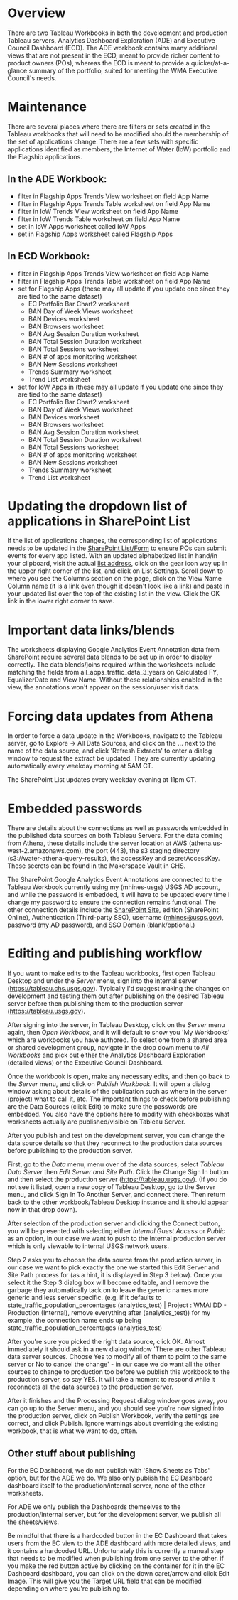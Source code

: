 # Overview

There are two Tableau Workbooks in both the development and production Tableau servers, Analytics Dashboard Exploration (ADE) and Executive Council Dashboard (ECD). The ADE workbook contains many additional views that are not present in the ECD, meant to provide richer content to product owners (POs), whereas the ECD is meant to provide a quicker/at-a-glance summary of the portfolio, suited for meeting the WMA Executive Council's needs.

# Maintenance

There are several places where there are filters or sets created in the Tableau workbooks that will need to be modified should the membership of the set of applications change. There are a few sets with specific applications identified as members, the Internet of Water (IoW) portfolio and the Flagship applications.

## In the ADE Workbook:

- filter in Flagship Apps Trends View worksheet on field App Name
- filter in Flagship Apps Trends Table worksheet on field App Name
- filter in IoW Trends View worksheet on field App Name
- filter in IoW Trends Table worksheet on field App Name
- set in IoW Apps worksheet called IoW Apps
- set in Flagship Apps worksheet called Flagship Apps

## In ECD Workbook:

- filter in Flagship Apps Trends View worksheet on field App Name
- filter in Flagship Apps Trends Table worksheet on field App Name
- set for Flagship Apps (these may all update if you update one since they are tied to the same dataset)
  - EC Portfolio Bar Chart2 worksheet
  - BAN Day of Week Views worksheet
  - BAN Devices worksheet
  - BAN Browsers worksheet
  - BAN Avg Session Duration worksheet
  - BAN Total Session Duration worksheet
  - BAN Total Sessions worksheet
  - BAN # of apps monitoring worksheet
  - BAN New Sessions worksheet
  - Trends Summary worksheet
  - Trend List worksheet
- set for IoW Apps in (these may all update if you update one since they are tied to the same dataset)
  - EC Portfolio Bar Chart2 worksheet
  - BAN Day of Week Views worksheet
  - BAN Devices worksheet
  - BAN Browsers worksheet
  - BAN Avg Session Duration worksheet
  - BAN Total Session Duration worksheet
  - BAN Total Sessions worksheet
  - BAN # of apps monitoring worksheet
  - BAN New Sessions worksheet
  - Trends Summary worksheet
  - Trend List worksheet

# Updating the dropdown list of applications in SharePoint List

If the list of applications changes, the corresponding list of applications needs to be updated in the [SharePoint List/Form](https://doimspp.sharepoint.com/sites/USGSWaterMissionArea/SitePages/Google-Analytics-Event-Annotations---Entry-Form.aspx) to ensure POs can submit events for every app listed. With an updated alphabetized list in hand/in your clipboard, visit the actual [list address](https://doimspp.sharepoint.com/sites/USGSWaterMissionArea/Lists/Google%20Analytics%20Event%20Annotations/AllItems.aspx), click on the gear icon way up in the upper right corner of the list, and click on List Settings. Scroll down to where you see the Columns section on the page, click on the View Name Column name (it is a link even though it doesn't look like a link) and paste in your updated list over the top of the existing list in the view. Click the OK link in the lower right corner to save.

# Important data links/blends

The worksheets displaying Google Analytics Event Annotation data from SharePoint require several data blends to be set up in order to display correctly. The data blends/joins required within the worksheets include matching the fields from all_apps_traffic_data_3_years on Calculated FY, EqualizerDate and View Name. Without these relationships enabled in the view, the annotations won't appear on the session/user visit data.

# Forcing data updates from Athena

In order to force a data update in the Workbooks, navigate to the Tableau server, go to Explore -> All Data Sources, and click on the ... next to the name of the data source, and click 'Refresh Extracts' to enter a dialog window to request the extract be updated. They are currently updating automatically every weekday morning at 5AM CT.

The SharePoint List updates every weekday evening at 11pm CT.

# Embedded passwords

There are details about the connections as well as passwords embedded in the published data sources on both Tableau Servers. For the data coming from Athena, these details include the server location at AWS (athena.us-west-2.amazonaws.com), the port (443), the s3 staging directory (s3://water-athena-query-results), the accessKey and secretAccessKey. These secrets can be found in the Makerspace Vault in CHS.

The SharePoint Google Analytics Event Annotations are connected to the Tableau Workbook currently using my (mhines-usgs) USGS AD account, and while the password is embedded, it will have to be updated every time I change my password to ensure the connection remains functional. The other connection details include the [SharePoint Site](https://doimspp.sharepoint.com/sites/gs-wma-iidd-makerspace), edition (SharePoint Online), Authentication (Third-party SSO), username (mhines@usgs.gov), password (my AD password), and SSO Domain (blank/optional.)

# Editing and publishing workflow

If you want to make edits to the Tableau workbooks, first open Tableau Desktop and under the *Server* menu, sign into the internal server (https://tableau.chs.usgs.gov). Typically I'd suggest making the changes on development and testing them out after publishing on the desired Tableau server before then publishing them to the production server (https://tableau.usgs.gov).

After signing into the server, in Tableau Desktop, click on the *Server* menu again, then *Open Workbook*, and it will default to show you 'My Workbooks' which are workbooks you have authored. To select one from a shared area or shared development group, navigate in the drop down menu to *All Workbooks* and pick out either the Analytics Dashboard Exploration (detailed views) or the Executive Council Dashboard.

Once the workbook is open, make any necessary edits, and then go back to the *Server* menu, and click on *Publish Workbook*. It will open a dialog window asking about details of the publication such as where in the server (project) what to call it, etc. The important things to check before publishing are the Data Sources (click Edit) to make sure the passwords are embedded. You also have the options here to modify with checkboxes what worksheets actually are published/visible on Tableau Server.

After you publish and test on the development server, you can change the data source details so that they reconnect to the production data sources before publishing to the production server.

First, go to the *Data* menu, menu over of the data sources, select *Tableau Data Server*  then *Edit Server and Site Path*. Click the Change Sign In button and then select the production server (https://tableau.usgs.gov). (If you do not see it listed, open a new copy of Tableau Desktop, go to the Server menu, and click Sign In To Another Server, and connect there. Then return back to the other workbook/Tableau Desktop instance and it should appear now in that drop down).

After selection of the production server and clicking the Connect button, you will be presented with selecting either *Internal Guest Access* or *Public* as an option, in our case we want to push to the Internal production server which is only viewable to internal USGS network users.

Step 2 asks you to choose the data source from the production server, in our case we want to pick exactly the one we started this Edit Server and Site Path process for (as a hint, it is displayed in Step 3 below). Once you select it the Step 3 dialog box will become editable, and I remove the garbage they automatically tack on to leave the generic names more generic and less server specific. (e.g. if it defaults to state_traffic_population_percentages (analytics_test) | Project : WMAIIDD - Production (Internal), remove everything after (analytics_test)) for my example, the connection name ends up being state_traffic_population_percentages (analytics_test)

After you're sure you picked the right data source, click OK. Almost immediately it should ask in a new dialog window 'There are other Tableau data server sources. Choose Yes to modify all of them to point to the same server or No to cancel the change' - in our case we do want all the other sources to change to production too before we publish this workbook to the production server, so say YES. It will take a moment to respond while it reconnects all the data sources to the production server.

After it finishes and the Processing Request dialog window goes away, you can go up to the Server menu, and you should see you're now signed into the production server, click on Publish Workbook, verify the settings are correct, and click Publish. Ignore warnings about overriding the existing workbook, that is what we want to do, often.



## Other stuff about publishing

For the EC Dashboard, we do not publish with 'Show Sheets as Tabs' option, but for the ADE we do. We also only publish the EC Dashboard dashboard itself to the production/internal server, none of the other worksheets. 

For ADE we only publish the Dashboards themselves to the production/internal server, but for the development server, we publish all the sheets/views.

Be mindful that there is a hardcoded button in the EC Dashboard that takes users from the EC view to the ADE dashboard with more detailed views, and it contains a hardcoded URL. Unfortunately this is currently a manual step that needs to be modified when publishing from one server to the other. if you make the red button active by clicking on the container for it in the EC Dashboard dashboard, you can click on the down caret/arrow and click Edit Image. This will give you the Target URL field that can be modified depending on where you're publishing to.

